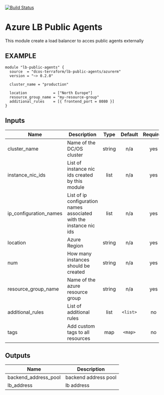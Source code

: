 [![Build Status](https://jenkins-terraform.mesosphere.com/service/dcos-terraform-jenkins/job/dcos-terraform/job/terraform-azurerm-lb-public-agents/job/master/badge/icon)](https://jenkins-terraform.mesosphere.com/service/dcos-terraform-jenkins/job/dcos-terraform/job/terraform-azurerm-lb-public-agents/job/master/)

Azure LB Public Agents
============
This module create a load balancer to acces public agents externally

EXAMPLE
-------

```hcl
module "lb-public-agents" {
  source  = "dcos-terraform/lb-public-agents/azurerm"
  version = "~> 0.2.0"

  cluster_name = "production"

  location            = ["North Europe"]
  resource_group_name = "my-resource-group"
  additional_rules    = [{ frontend_port = 8080 }]
}
```

## Inputs

| Name | Description | Type | Default | Required |
|------|-------------|:----:|:-----:|:-----:|
| cluster\_name | Name of the DC/OS cluster | string | n/a | yes |
| instance\_nic\_ids | List of instance nic ids created by this module | list | n/a | yes |
| ip\_configuration\_names | List of ip configuration names associated with the instance nic ids | list | n/a | yes |
| location | Azure Region | string | n/a | yes |
| num | How many instances should be created | string | n/a | yes |
| resource\_group\_name | Name of the azure resource group | string | n/a | yes |
| additional\_rules | List of additional rules | list | `<list>` | no |
| tags | Add custom tags to all resources | map | `<map>` | no |

## Outputs

| Name | Description |
|------|-------------|
| backend\_address\_pool | backend address pool |
| lb\_address | lb address |

